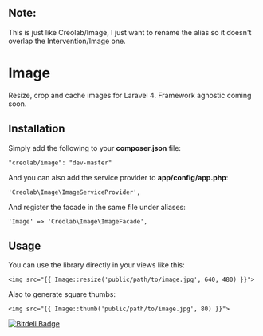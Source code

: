 ## Note:
This is just like Creolab/Image, I just want to rename the alias so it doesn't overlap the Intervention/Image one.

Image
=====

Resize, crop and cache images for Laravel 4.
Framework agnostic coming soon.

## Installation

Simply add the following to your **composer.json** file:

    "creolab/image": "dev-master"

And you can also add the service provider to **app/config/app.php**:

    'Creolab\Image\ImageServiceProvider',

And register the facade in the same file under aliases:

    'Image' => 'Creolab\Image\ImageFacade',

## Usage

You can use the library directly in your views like this:

    <img src="{{ Image::resize('public/path/to/image.jpg', 640, 480) }}">

Also to generate square thumbs:

    <img src="{{ Image::thumb('public/path/to/image.jpg', 80) }}">

[![Bitdeli Badge](https://d2weczhvl823v0.cloudfront.net/creolab/image/trend.png)](https://bitdeli.com/free "Bitdeli Badge")
